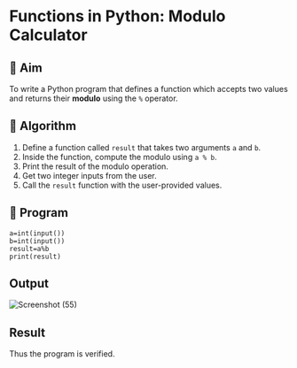# Functions in Python: Modulo Calculator

## 🎯 Aim
To write a Python program that defines a function which accepts two values and returns their **modulo** using the `%` operator.

## 🧠 Algorithm
1. Define a function called `result` that takes two arguments `a` and `b`.
2. Inside the function, compute the modulo using `a % b`.
3. Print the result of the modulo operation.
4. Get two integer inputs from the user.
5. Call the `result` function with the user-provided values.

## 🧾 Program
```
a=int(input())
b=int(input())
result=a%b
print(result)
```

## Output
![Screenshot (55)](https://github.com/user-attachments/assets/20eb61d5-1dc2-4aaa-890d-d4022e9665ab)

## Result
Thus the program is verified.
